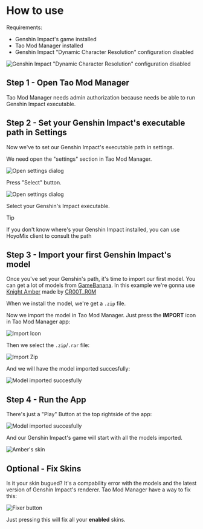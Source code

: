 # How to use

Requirements:
- Genshin Impact's game installed
- Tao Mod Manager installed
- Genshin Impact "Dynamic Character Resolution" configuration disabled

![Genshin Impact "Dynamic Character Resolution" configuration disabled](../screenshots/genshin_config.png)

## Step 1 - Open Tao Mod Manager

Tao Mod Manager needs admin authorization because needs be able to run Genshin Impact executable.

## Step 2 - Set your Genshin Impact's executable path in Settings

Now we've to set our Genshin Impact's executable path in settings.

We need open the "settings" section in Tao Mod Manager.

![Open settings dialog](../screenshots/settings_1.png)

Press "Select" button.

![Open settings dialog](../screenshots/settings_2.png)

Select your Genshin's Impact executable.

> [!TIP]
> If you don't know where's your Genshin Impact installed, you can use HoyoMix client to consult the path

## Step 3 - Import your first Genshin Impact's model

Once you've set your Genshin's path, it's time to import our first model. You can get a lot of models from [GameBanana](https://gamebanana.com/mods/cats/18140). In this example we're gonna use [Knight Amber](https://gamebanana.com/mods/436924) made by [CR00T_R0M](https://gamebanana.com/members/2190560)

When we install the model, we're get a `.zip` file.

Now we import the model in Tao Mod Manager. Just press the **IMPORT** icon in Tao Mod Manager app:

![Import Icon](../screenshots/import.png)

Then we select the `.zip`/`.rar` file:

![Import Zip](../screenshots/import_2.png)

And we will have the model imported succesfully:

![Model imported succesfully](../screenshots/import_3.png)

## Step 4 - Run the App

There's just a "Play" Button at the top rightside of the app:

![Model imported succesfully](../screenshots/play.png)

And our Genshin Impact's game will start with all the models imported.

![Amber's skin](../screenshots/amber.png)

## Optional - Fix Skins

Is it your skin bugued? It's a compability error with the models and the latest version of Genshin Impact's renderer. Tao Mod Manager have a way to fix this:

![Fixer button](../screenshots/fixer.png)

Just pressing this will fix all your **enabled** skins.
